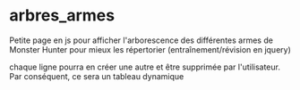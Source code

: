 # arbres_armes

Petite page en js pour afficher l'arborescence des différentes armes de Monster Hunter pour mieux les répertorier
(entraînement/révision en jquery)

chaque ligne pourra en créer une autre et être supprimée par l'utilisateur.
Par conséquent, ce sera un tableau dynamique
